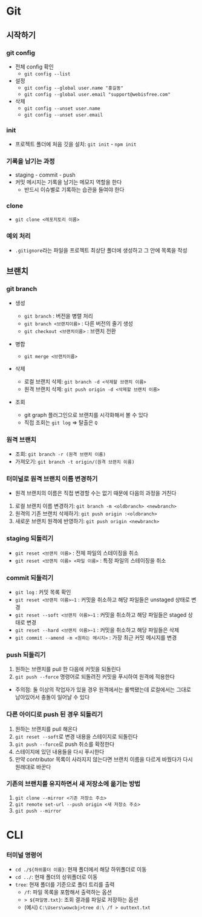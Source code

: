# Git
## 시작하기
### git config
- 전체 config 확인
  - `git config --list`
- 설정
  - `git config --global user.name "홍길동"`
  - `git config --global user.email "support@webisfree.com"`
- 삭제
  - `git config --unset user.name`
  - `git config --unset user.email`

### init
- 프로젝트 폴더에 처음 깃을 설치: `git init` - `npm init`

### 기록을 남기는 과정
- staging - commit - push
- 커밋 메시지는 기록을 남기는 메모지 역할을 한다
  - 반드시 이슈별로 기록하는 습관을 들여야 한다

### clone
- `git clone <레포지토리 이름>`

### 예외 처리
- `.gitignore`라는 파일을 프로젝트 최상단 폴더에 생성하고 그 안에 목록을 작성

## 브랜치
### git branch
- 생성
  - `git branch` : 버전을 병렬 처리
  - `git branch <브랜치이름>` : 다른 버전의 줄기 생성
  - `git checkout <브랜치이름>` : 브랜치 전환

- 병합
  - `git merge <브랜치이름>`

- 삭제
  - 로컬 브랜치 삭제: `git branch -d <삭제할 브랜치 이름>`
  - 원격 브랜치 삭제: `git push origin -d <삭제할 브랜치 이름>`

- 조회
  - git graph 플러그인으로 브랜치를 시각화해서 볼 수 있다
  - 직접 조회는 `git log` => 탈출은 `Q`

### 원격 브랜치
- 조회: `git branch -r (원격 브랜치 이름)`
- 가져오기: `git branch -t origin/(원격 브랜치 이름)`

### 터미널로 원격 브랜치 이름 변경하기
- 원격 브랜치의 이름은 직접 변경할 수는 없기 때문에 다음의 과정을 거친다
1. 로컬 브랜치 이름 변경하기: `git branch -m <oldbranch> <newbranch>`
2. 원격의 기존 브랜치 삭제하기: `git push origin :<oldbranch>`
3. 새로운 브랜치 원격에 반영하기: `git push origin <newbranch>`

### staging 되돌리기
- `git reset <브랜치 이름>` : 전체 파일의 스테이징을 취소
- `git reset <브랜치 이름> <파일 이름>` : 특정 파일의 스테이징을 취소

### commit 되돌리기
- `git log` : 커밋 목록 확인
- `git reset <브랜치 이름>~1` : 커밋을 취소하고 해당 파일들은 unstaged 상태로 변경
- `git reset --soft <브랜치 이름>~1` : 커밋을 취소하고 해당 파일들은 staged 상태로 변경
- `git reset --hard <브랜치 이름>~1` : 커밋을 취소하고 해당 파일들은 삭제
- `git commit --amend -m <원하는 메시지>` : 가장 최근 커밋 메시지를 변경

### push 되돌리기
1. 원하는 브랜치를 pull 한 다음에 커밋을 되돌린다
2. `git push --force` 명령어로 되돌려진 커밋을 푸시하여 원격에 적용한다
- 주의점: 둘 이상의 작업자가 있을 경우 원격에서는 롤백됐는데 로컬에서는 그대로 남아있어서 충돌이 일어날 수 있다

### 다른 아이디로 push 된 경우 되돌리기
1. 원하는 브랜치를 pull 해온다
2. `git reset --soft`로 변경 내용을 스테이지로 되돌린다
3. `git push --force`로 push 취소를 확정한다
4. 스테이지에 있던 내용들을 다시 푸시한다
5. 만약 contributor 목록이 사라지지 않는다면 브랜치 이름을 다르게 바꿨다가 다시 원래대로 바꾼다

### 기존의 브랜치를 유지하면서 새 저장소에 옮기는 방법
1. `git clone --mirror <기존 저장소 주소>`
2. `git remote set-url --push origin <새 저장소 주소>`
3. `git push --mirror`

# CLI
### 터미널 명령어
- `cd ./${하위폴더 이름}`: 현재 폴더에서 해당 하위폴더로 이동
- `cd ../`: 현재 폴더의 상위폴더로 이동
- `tree`: 현재 폴더를 기준으로 폴더 트리를 출력
  - `/f`: 파일 목록을 포함해서 출력하는 옵션
  - `> ${파일명.txt}`: 조회 결과를 파일로 저장하는 옵션
  - (예시) `C:\Users\wowcbj>tree d:\ /f > outtext.txt`


